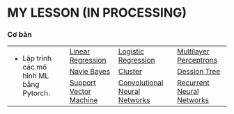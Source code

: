 # MY LESSON (IN PROCESSING)
### Cơ bản
<table class="table table-striped table-bordered table-vcenter">
    <tbody class=ai-notebooks-table-content>
    <tr>
        <td colspan="1" rowspan="4" class="ai-notebooks-table-points ai-orange-link">
        <ul>
            <li>Lập trình các mô hình ML bằng Pytorch.</li>
        </ul>
        </td>
        <td>
            <a href="">Linear Regression</a>
        </td>
        <td>
            <a href="">Logistic Regression</a>
        </td>
        <td>
            <a href="">️Multilayer Perceptrons</a>
      </td>
    </tr>
    <tr>
    <td>
        <a href="/">Navie Bayes</a>
    </td>
    <td>
        <a href="/">Cluster</a>
    </td>
    <td>
        <a href="/">️Dession Tree</a>
    </td>
    </tr>
    <tr>
        <td>
            <a href="/">️Support Vector Machine</a>
        </td>
        <td>
            <a href="/">Convolutional Neural Networks</a>
        </td>
        <td>
            <a href="/">Recurrent Neural Networks</a>
        </td>
    </tr>
    </tbody>
</table>
